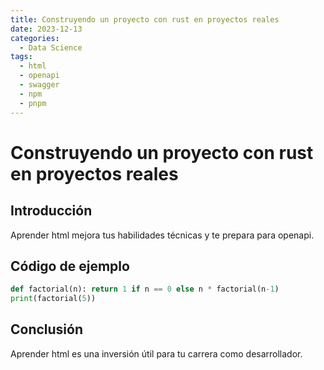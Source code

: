 ```yaml
---
title: Construyendo un proyecto con rust en proyectos reales
date: 2023-12-13
categories:
  - Data Science
tags:
  - html
  - openapi
  - swagger
  - npm
  - pnpm
---
```


# Construyendo un proyecto con rust en proyectos reales

## Introducción

Aprender html mejora tus habilidades técnicas y te prepara para openapi.

## Código de ejemplo

```python
def factorial(n): return 1 if n == 0 else n * factorial(n-1)
print(factorial(5))
```

## Conclusión

Aprender html es una inversión útil para tu carrera como desarrollador.